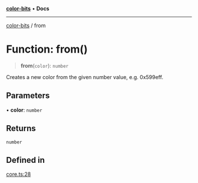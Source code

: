 [**color-bits**](../README.md) • **Docs**

***

[color-bits](../README.md) / from

# Function: from()

> **from**(`color`): `number`

Creates a new color from the given number value, e.g. 0x599eff.

## Parameters

• **color**: `number`

## Returns

`number`

## Defined in

[core.ts:28](https://github.com/romgrk/color-bits/blob/46654221c2bd18a43f39bdeed108b1969f1dad41/src/core.ts#L28)
